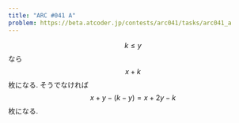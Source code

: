 ```yaml
---
title: "ARC #041 A"
problem: https://beta.atcoder.jp/contests/arc041/tasks/arc041_a
---
```

$$ k \leq y $$ なら $$ x+k $$ 枚になる. そうでなければ $$ x+y-(k-y) = x+2y-k $$ 枚になる.
